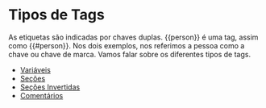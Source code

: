 # Tipos de Tags

As etiquetas são indicadas por chaves duplas. {{person}} é uma tag, assim como {{\#person}}. Nos dois exemplos, nos referimos a pessoa como a chave ou chave de marca. Vamos falar sobre os diferentes tipos de tags.

* [Variáveis](variaveis.md)
* [Seções](secoes.md)
* [Seções Invertidas](secoes-invertidas.md)
* [Comentários](comentarios.md)







